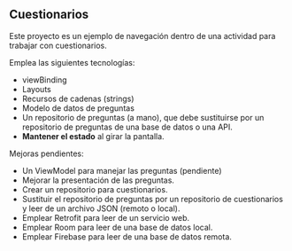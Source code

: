 ## Cuestionarios

Este proyecto es un ejemplo de navegación dentro de una actividad para trabajar con cuestionarios.

Emplea las siguientes tecnologías:

- viewBinding
- Layouts
- Recursos de cadenas (strings)
- Modelo de datos de preguntas
- Un repositorio de preguntas (a mano), que debe sustituirse por un repositorio de preguntas de una base de datos o una API.
- **Mantener el estado** al girar la pantalla.

Mejoras pendientes:

- Un ViewModel para manejar las preguntas (pendiente)
- Mejorar la presentación de las preguntas.
- Crear un repositorio para cuestionarios.
- Sustituir el repositorio de preguntas por un repositorio de cuestionarios y leer de un archivo JSON (remoto o local).
- Emplear Retrofit para leer de un servicio web.
- Emplear Room para leer de una base de datos local.
- Emplear Firebase para leer de una base de datos remota.